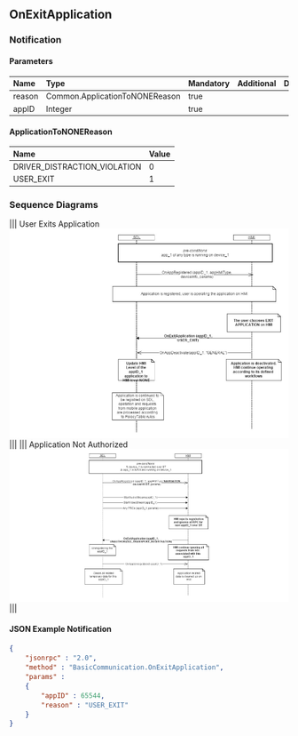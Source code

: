 ## OnExitApplication


### Notification

#### Parameters

|Name|Type|Mandatory|Additional|Description|
|:---|:---|:--------|:---------|:----------|
|reason|Common.ApplicationToNONEReason|true|||
|appID|Integer|true|||

#### ApplicationToNONEReason

|Name|Value|
|:---|:----|
|DRIVER_DISTRACTION_VIOLATION|0|
|USER_EXIT|1|

### Sequence Diagrams
|||
User Exits Application
![OnExitApplication](./assets/OnExitApplicationUser.png)
|||
|||
Application Not Authorized
![OnExitApplication](./assets/OnExitApplicationUnauth.png)
|||

#### JSON Example Notification
```json
{
	"jsonrpc" : "2.0",
	"method" : "BasicCommunication.OnExitApplication",
	"params" :
	{
		"appID" : 65544,
		"reason" : "USER_EXIT"
	}
}
```

